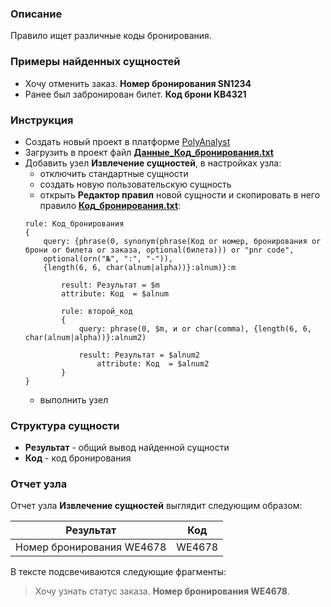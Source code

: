 ### Описание
Правило ищет различные коды бронирования.

### Примеры найденных сущностей
* Хочу отменить заказ. **Номер бронирования SN1234**
* Ранее был забронирован билет. **Код брони KB4321**

### Инструкция
* Создать новый проект в платформе [PolyAnalyst](https://www.megaputer.ru/produkti/)
* Загрузить в проект файл [**Данные_Код_бронирования.txt**](Данные_Код_бронирования.txt)
* Добавить узел **Извлечение сущностей**, в настройках узла:
	 * отключить стандартные сущности
	 * создать новую пользовательскую сущность
	 * открыть **Редактор правил** новой сущности и скопировать в него правило [**Код_бронирования.txt**](Код_бронирования.txt):
	```
    rule: Код_бронирования
    {
    	query: {phrase(0, synonym(phrase(Код or номер, бронирования or брони or билета or заказа, optional(билета))) or "pnr code",
    	optional(orn("№", ":", "-")), 
    	{length(6, 6, char(alnum|alpha))}:alnum)}:m
    	
    		result: Результат = $m        
    		attribute: Код  = $alnum
    		
    		rule: второй_код
    		{
    			query: phrase(0, $m, и or char(comma), {length(6, 6, char(alnum|alpha))}:alnum2)
    			
    			result: Результат = $alnum2       
    				attribute: Код  = $alnum2
    		}
    }
	```
	 * выполнить узел

### Структура сущности
* **Результат** - общий вывод найденной сущности
* **Код** - код бронирования

### Отчет узла
Отчет узла **Извлечение сущностей** выглядит следующим образом:

| Результат | Код  | 
| ------ | ------|
| Номер бронирования WE4678| WE4678 |

В тексте подсвечиваются следующие фрагменты:
> Хочу узнать статус заказа. **Номер бронирования WE4678**.
